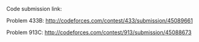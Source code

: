 Code submission link:

Problem 433B: http://codeforces.com/contest/433/submission/45089661

Problem 913C: http://codeforces.com/contest/913/submission/45088673
